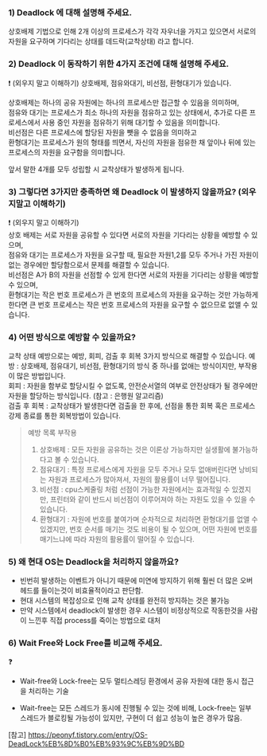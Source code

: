 ### 1) Deadlock 에 대해 설명해 주세요.

상호배제 기법으로 인해 2개 이상의 프로세스가 각각 자우너을 가지고 있으면서 서로의 자원을 요구하며 기다리는 상태를 데드락(교착상태) 라고 합니다.

### 2) Deadlock 이 동작하기 위한 4가지 조건에 대해 설명해 주세요. 

❗ (외우지 말고 이해하기)
상호배제, 점유와대기, 비선점, 환형대기가 있습니다.  
  
상호배제는 하나의 공유 자원에는 하나의 프로세스만 접근할 수 있음을 의미하며,  
점유와 대기는 프로세스가 최소 하나의 자원을 점유하고 있는 상태에서, 추가로 다른 프로세스에서 사용 중인 자원을 점유하기 위해 대기할 수 있음을 의미합니다.  
비선점은 다른 프로세스에 할당된 자원을 뺏을 수 없음을 의미하고  
환형대기는 프로세스가 원의 형태를 띄면서, 자신의 자원을 점유한 채 앞이나 뒤에 있는 프로세스의 자원을 요구함을 의미합니다.  
  
앞서 말한 4개를 모두 성립할 시 교착상태가 발생하게 됩니다.

### 3) 그렇다면 3가지만 충족하면 왜 Deadlock 이 발생하지 않을까요? (외우지말고 이해하기)

❗ (외우지 말고 이해하기)  
상호 배제는 서로 자원을 공유할 수 있다면 서로의 자원을 기다리는 상황을 예방할 수 있으며,  
점유와 대기는 프로세스가 자원을 요구할 때, 필요한 자원1,2를 모두 주거나 가진 자원이 없는 경우에만 할당함으로서
문제를 해결할 수 있습니다.  
비선점은 A가 B의 자원을 선점할 수 있게 한다면 서로의 자원을 기다리는 상황을 예방할 수 있으며,  
환형대기는 작은 번호 프로세스가 큰 번호의 프로세스의 자원을 요구하는 것만 가능하게 한다면 큰 번호 프로세스는 작은 번호 프로세스의
자원을 요구할 수 없으므로 없앨 수 있습니다.

### 4) 어떤 방식으로 예방할 수 있을까요?

교착 상태 예방으로는 예방, 회피, 검출 후 회복 3가지 방식으로 해결할 수 있습니다.
예방 : 상호배제, 점유대기, 비선점, 환형대기의 방식 중 하나를 없애는 방식이지만, 부작용이 많은 방법입니다.  
회피 : 자원을 함부로 할당시킬 수 없도록, 안전순서열의 여부로 안전상태가 될 경우에만 자원을 할당하는 방식입니다. (참고 : 은행원 알고리즘)  
검출 후 회복 : 교착상태가 발생한다면 검출을 한 후에, 선점을 통한 회복 혹은 프로세스 강제 종료를 통한 회복방법이 있습니다.  

>예방 목록 부작용
>1) 상호배제 : 모든 자원을 공유하는 것은 이론상 가능하지만 실생활에 불가능하다고 볼 수 있습니다.
>2) 점유대기 : 특정 프로세스에게 자원을 모두 주거나 모두 없애버린다면 낭비되는 자원과 프로세스가 많아져서, 자원의 활용률이 너무 떨어집니다.
>3) 비선점 : cpu스케줄링 처럼 선점이 가능한 자원에서는 효과적일 수 있겠지만, 프린터와 같이 반드시 비선점이 이루어져야 하는 자원도 있을 수 있을 수 있습니다.
>4) 환형대기 : 자원에 번호를 붙여가며 순차적으로 처리하면 환형대기를 없앨 수 있겠지만, 번호 순서를 매기는 것도 비용이 될 수 있으며, 어떤 자원에
   번호를 매기느냐에 따라 자원의 활용률이 떨어질 수 있습니다.

### 5) 왜 현대 OS는 Deadlock을 처리하지 않을까요?

- 빈번히 발생하는 이벤트가 아니기 때문에 미연에 방지하기 위해 훨씬 더 많은 오버헤드를 들이는것이 비효율적이라고 판단함.
- 현대 시스템의 복잡성으로 인해 교착 상태를 완전히 방지하는 것은 불가능
- 만약 시스템에서 deadlock이 발생한 경우 시스템이 비정상적으로 작동한것을 사람이 느낀후 직접 process를 죽이는 방법으로 대처

### 6) Wait Free와 Lock Free를 비교해 주세요.

❓ 

- Wait-free와 Lock-free는 모두 멀티스레딩 환경에서 공유 자원에 대한 동시 접근을 처리하는 기술

- Wait-free는 모든 스레드가 동시에 진행될 수 있는 것에 비해, 
Lock-free는 일부 스레드가 블로킹될 가능성이 있지만, 구현이 더 쉽고 성능이 높은 경우가 많음.

[참고] https://peonyf.tistory.com/entry/OS-DeadLock%EB%8D%B0%EB%93%9C%EB%9D%BD
